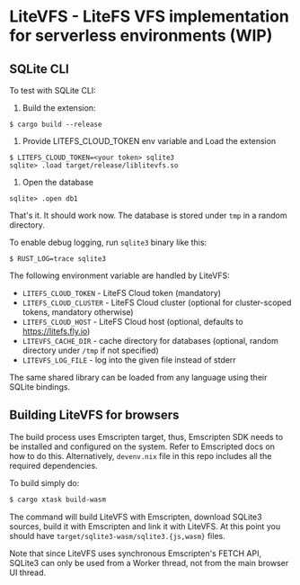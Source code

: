 # LiteVFS - LiteFS VFS implementation for serverless environments (WIP)

## SQLite CLI

To test with SQLite CLI:

1) Build the extension:
```
$ cargo build --release
```

1) Provide LITEFS_CLOUD_TOKEN env variable and Load the extension

```
$ LITEFS_CLOUD_TOKEN=<your token> sqlite3
sqlite> .load target/release/liblitevfs.so
```

1) Open the database
```
sqlite> .open db1
```

That's it. It should work now. The database is stored under `tmp` in a random directory.

To enable debug logging, run `sqlite3` binary like this:

```
$ RUST_LOG=trace sqlite3
```

The following environment variable are handled by LiteVFS:

 - `LITEFS_CLOUD_TOKEN` - LiteFS Cloud token (mandatory)
 - `LITEFS_CLOUD_CLUSTER` - LiteFS Cloud cluster (optional for cluster-scoped tokens, mandatory otherwise)
 - `LITEFS_CLOUD_HOST` - LiteFS Cloud host (optional, defaults to https://litefs.fly.io)
 - `LITEVFS_CACHE_DIR` - cache directory for databases (optional, random directory under `/tmp` if not specified)
 - `LITEVFS_LOG_FILE` - log into the given file instead of stderr

The same shared library can be loaded from any language using their SQLite bindings.

## Building LiteVFS for browsers

The build process uses Emscripten target, thus, Emscripten SDK needs to be installed and configured on the system.
Refer to Emscripted docs on how to do this. Alternatively, `devenv.nix` file in this repo includes all the
required dependencies.

To build simply do:

```sh
$ cargo xtask build-wasm
```

The command will build LiteVFS with Emscripten, download SQLite3 sources, build it with Emscripten and link it with LiteVFS.
At this point you should have `target/sqlite3-wasm/sqlite3.{js,wasm}` files.

Note that since LiteVFS uses synchronous Emscripten's FETCH API, SQLite3 can only be used from a Worker thread, not from the
main browser UI thread.